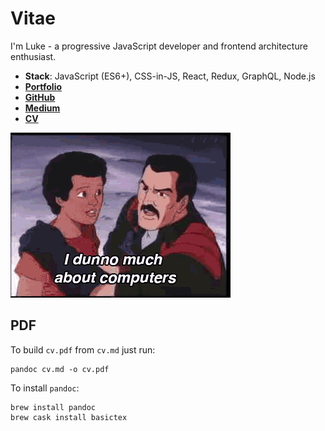 # Vitae

I'm Luke - a progressive JavaScript developer and frontend architecture enthusiast.

- **Stack**: JavaScript (ES6+), CSS-in-JS, React, Redux, GraphQL, Node.js
- **[Portfolio](http://www.level-out.com/)**
- **[GitHub](https://github.com/lukehedger)**
- **[Medium](https://medium.com/@level_out/)**
- **[CV](cv.md)**

![a CV gif](cv.gif)

## PDF

To build `cv.pdf` from `cv.md` just run:

```
pandoc cv.md -o cv.pdf
```

To install `pandoc`:
```
brew install pandoc
brew cask install basictex
```
